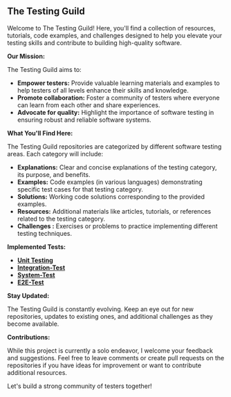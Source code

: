 ## The Testing Guild

Welcome to The Testing Guild! Here, you'll find a collection of resources, tutorials, code examples, and challenges designed to help you elevate your testing skills and contribute to building high-quality software.

**Our Mission:**

The Testing Guild aims to:

* **Empower testers:**  Provide valuable learning materials and examples to help testers of all levels enhance their skills and knowledge.
* **Promote collaboration:**  Foster a community of testers where everyone can learn from each other and share experiences.
* **Advocate for quality:**  Highlight the importance of software testing in ensuring robust and reliable software systems.

**What You'll Find Here:**

The Testing Guild repositories are categorized by different software testing areas. Each category will include:

*  **Explanations:** Clear and concise explanations of the testing category, its purpose, and benefits.
*  **Examples:** Code examples (in various languages) demonstrating specific test cases for that testing category.
*  **Solutions:** Working code solutions corresponding to the provided examples.
*  **Resources:** Additional materials like articles, tutorials, or references related to the testing category.
*  **Challenges :** Exercises or problems to practice implementing different testing techniques.

**Implemented Tests:**

* **[Unit Testing](https://github.com/Testing-Guild/Unit-Testing)**
* **[Integration-Test](https://github.com/Testing-Guild/Integration-Test)**
* **[System-Test](https://github.com/Testing-Guild/System-Testing)**
* **[E2E-Test](https://github.com/Testing-Guild/E2E-Testing)**

**Stay Updated:**

The Testing Guild is constantly evolving.  Keep an eye out for new repositories, updates to existing ones, and additional challenges as they become available.

**Contributions:**

While this project is currently a solo endeavor, I welcome your feedback and suggestions. Feel free to leave comments or create pull requests on the repositories if you have ideas for improvement or want to contribute additional resources. 

Let's build a strong community of testers together!
